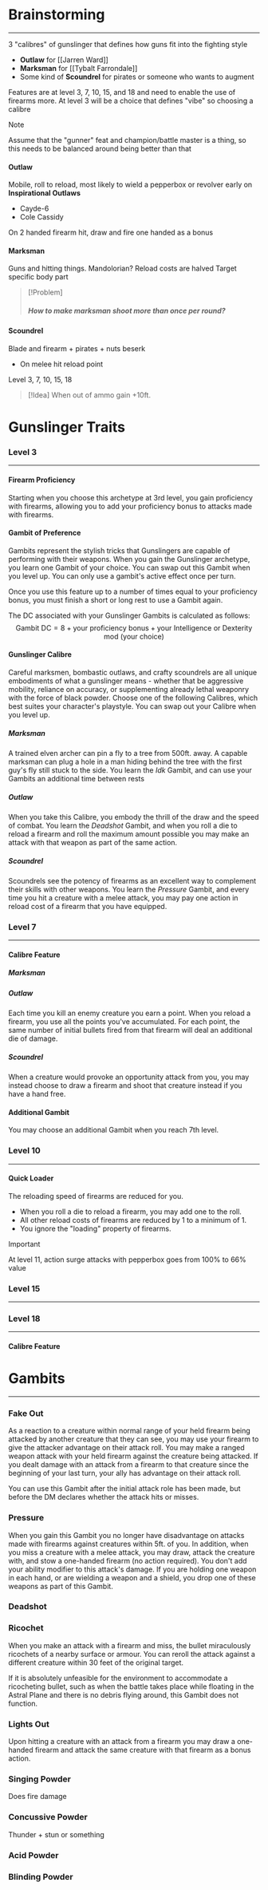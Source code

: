 # Brainstorming
---
3 "calibres" of gunslinger that defines how guns fit into the fighting style
- **Outlaw** for [[Jarren Ward]]
- **Marksman** for [[Tybalt Farrondale]]
- Some kind of **Scoundrel** for pirates or someone who wants to augment

Features are at level 3, 7, 10, 15, and 18 and need to enable the use of firearms more. At level 3 will be a choice that defines "vibe" so choosing a calibre

>[!Note]
>Assume that the "gunner" feat and champion/battle master is a thing, so this needs to be balanced around being better than that
#### Outlaw
Mobile, roll to reload, most likely to wield a pepperbox or revolver early on
**Inspirational Outlaws**
- Cayde-6
- Cole Cassidy

On 2 handed firearm hit, draw and fire one handed as a bonus
#### Marksman
Guns and hitting things. Mandolorian?
Reload costs are halved
Target specific body part
>[!Problem]
>##### How to make marksman shoot more than once per round?
#### Scoundrel
Blade and firearm + pirates + nuts beserk
- On melee hit reload point

Level 3, 7, 10, 15, 18
>[!Idea]
>When out of ammo gain +10ft.
# Gunslinger Traits

### Level 3
---
#### Firearm Proficiency
Starting when you choose this archetype at 3rd level, you gain proficiency with firearms, allowing you to add your proficiency bonus to attacks made with firearms.
#### Gambit of Preference
Gambits represent the stylish tricks that Gunslingers are capable of performing with their weapons. When you gain the Gunslinger archetype, you learn one Gambit of your choice. You can swap out this Gambit when you level up. You can only use a gambit's active effect once per turn.

Once you use this feature up to a number of times equal to your proficiency bonus, you must finish a short or long rest to use a Gambit again. 

The DC associated with your Gunslinger Gambits is calculated as follows: $$\text{Gambit DC} =8 + \text{your proficiency bonus} + \text{your Intelligence or Dexterity mod (your choice)}$$
#### Gunslinger Calibre
Careful marksmen, bombastic outlaws, and crafty scoundrels are all unique embodiments of what a gunslinger means - whether that be aggressive mobility, reliance on accuracy, or supplementing already lethal weaponry with the force of black powder. Choose one of the following Calibres, which best suites your character's playstyle. You can swap out your Calibre when you level up.
##### Marksman
A trained elven archer can pin a fly to a tree from 500ft. away. A capable marksman can plug a hole in a man hiding behind the tree with the first guy's fly still stuck to the side. You learn the *Idk* Gambit, and can use your Gambits an additional time between rests
##### Outlaw
When you take this Calibre, you embody the thrill of the draw and the speed of combat. You learn the *Deadshot* Gambit, and when you roll a die to reload a firearm and roll the maximum amount possible you may make an attack with that weapon as part of the same action.
##### Scoundrel
Scoundrels see the potency of firearms as an excellent way to complement their skills with other weapons. You learn the *Pressure* Gambit, and every time you hit a creature with a melee attack, you may pay one action in reload cost of a firearm that you have equipped.
### Level 7
---
#### Calibre Feature
##### Marksman

##### Outlaw
Each time you kill an enemy creature you earn a point. When you reload a firearm, you use all the points you've accumulated. For each point, the same number of initial bullets fired from that firearm will deal an additional die of damage.
##### Scoundrel
When a creature would provoke an opportunity attack from you, you may instead choose to draw a firearm and shoot that creature instead if you have a hand free.
#### Additional Gambit
You may choose an additional Gambit when you reach 7th level.
### Level 10
---
#### Quick Loader
The reloading speed of firearms are reduced for you.
- When you roll a die to reload a firearm, you may add one to the roll.
- All other reload costs of firearms are reduced by 1 to a minimum of 1.
- You ignore the "loading" property of firearms.


>[!Important]
>At level 11, action surge attacks with pepperbox goes from 100% to 66% value
### Level 15
---

### Level 18
---
#### Calibre Feature


# Gambits
---
### Fake Out
As a reaction to a creature within normal range of your held firearm being attacked by another creature that they can see, you may use your firearm to give the attacker advantage on their attack roll. You may make a ranged weapon attack with your held firearm against the creature being attacked. If you dealt damage with an attack from a firearm to that creature since the beginning of your last turn, your ally has advantage on their attack roll.

You can use this Gambit after the initial attack role has been made, but before the DM declares whether the attack hits or misses.
### Pressure
When you gain this Gambit you no longer have disadvantage on attacks made with firearms against creatures within 5ft. of you. In addition, when you miss a creature with a melee attack, you may draw, attack the creature with, and stow a one-handed firearm (no action required). You don't add your ability modifier to this attack's damage. If you are holding one weapon in each hand, or are wielding a weapon and a shield, you drop one of these weapons as part of this Gambit.
### Deadshot

### Ricochet
When you make an attack with a firearm and miss, the bullet miraculously ricochets of a nearby surface or armour. You can reroll the attack against a different creature within 30 feet of the original target.

If it is absolutely unfeasible for the environment to accommodate a ricocheting bullet, such as when the battle takes place while floating in the Astral Plane and there is no debris flying around, this Gambit does not function.
### Lights Out
Upon hitting a creature with an attack from a firearm you may draw a one-handed firearm and attack the same creature with that firearm as a bonus action.
### Singing Powder
Does fire damage
### Concussive Powder
Thunder + stun or something
### Acid Powder
### Blinding Powder